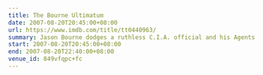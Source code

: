 ```yaml
---
title: The Bourne Ultimatum
date: 2007-08-20T20:45:00+08:00
url: https://www.imdb.com/title/tt0440963/
summary: Jason Bourne dodges a ruthless C.I.A. official and his Agents from a new assassination program while searching for the origins of his life as a trained killer.
start: 2007-08-20T20:45:00+08:00
end: 2007-08-20T22:40:00+08:00
venue_id: 849vfqpc+fc
---
```

